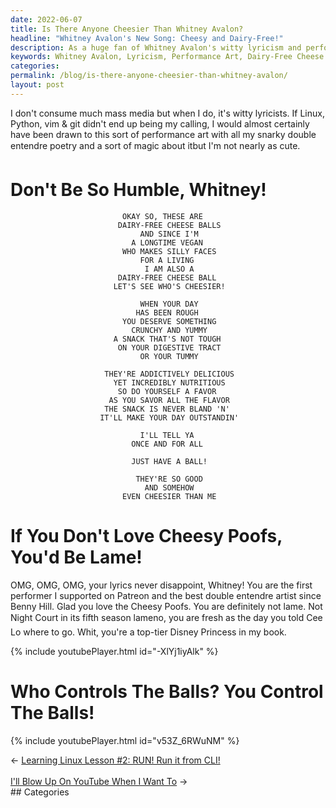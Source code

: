 ```yaml
---
date: 2022-06-07
title: Is There Anyone Cheesier Than Whitney Avalon?
headline: "Whitney Avalon's New Song: Cheesy and Dairy-Free!"
description: As a huge fan of Whitney Avalon's witty lyricism and performance art, I'm so glad she released a song about dairy-free cheese balls! Her talent is amazing and she's not just a Disney Princess - she's a top-tier one in my book. Who controls the balls? Whitney Avalon does! Read my blog post to find out more about her amazing song.
keywords: Whitney Avalon, Lyricism, Performance Art, Dairy-Free Cheese Balls, Cheesy Poofs, Disney Princess, Song, Talent, Blog Post
categories: 
permalink: /blog/is-there-anyone-cheesier-than-whitney-avalon/
layout: post
---
```



I don't consume much mass media but when I do, it's witty lyricists. If Linux,
Python, vim & git didn't end up being my calling, I would almost certainly have
been drawn to this sort of performance art with all my snarky double entendre
poetry and a sort of magic about it&#151;but I'm not nearly as cute.

# Don't Be So Humble, Whitney!

                             OKAY SO, THESE ARE
                            DAIRY-FREE CHEESE BALLS
                                 AND SINCE I'M
                               A LONGTIME VEGAN
                             WHO MAKES SILLY FACES
                                 FOR A LIVING
                                  I AM ALSO A
                            DAIRY-FREE CHEESE BALL
                           LET'S SEE WHO'S CHEESIER!

                                 WHEN YOUR DAY
                                HAS BEEN ROUGH
                             YOU DESERVE SOMETHING
                               CRUNCHY AND YUMMY
                           A SNACK THAT'S NOT TOUGH
                            ON YOUR DIGESTIVE TRACT
                                 OR YOUR TUMMY

                         THEY'RE ADDICTIVELY DELICIOUS
                           YET INCREDIBLY NUTRITIOUS
                            SO DO YOURSELF A FAVOR
                          AS YOU SAVOR ALL THE FLAVOR
                         THE SNACK IS NEVER BLAND 'N'
                        IT'LL MAKE YOUR DAY OUTSTANDIN'

                                 I'LL TELL YA
                               ONCE AND FOR ALL

                               JUST HAVE A BALL!

                                THEY'RE SO GOOD
                                  AND SOMEHOW
                             EVEN CHEESIER THAN ME

# If You Don't Love Cheesy Poofs, You'd Be Lame!

OMG, OMG, OMG, your lyrics never disappoint, Whitney! You are the first
performer I supported on Patreon and the best double entendre artist since
Benny Hill. Glad you love the Cheesy Poofs. You are definitely not lame. Not
Night Court in its fifth season lame&#151;no, you are fresh as the day you told
Cee Lo where to go. Whit, you're a top-tier Disney Princess in my book.

{% include youtubePlayer.html id="-XlYj1iyAlk" %}

# Who Controls The Balls? You Control The Balls!

{% include youtubePlayer.html id="v53Z_6RWuNM" %}


<div class="arrow-links"><div class="post-nav-prev"><span class="arrow">&larr;&nbsp;</span><a href="/blog/learning-linux-lesson-2-run-run-it-from-cli/">Learning Linux Lesson #2: RUN! Run it from CLI!</a></div> &nbsp; <div class="post-nav-next"><a href="/blog/i-ll-blow-up-on-youtube-when-i-want-to/">I'll Blow Up On YouTube When I Want To</a><span class="arrow">&nbsp;&rarr;</span></div></div>
## Categories

<ul></ul>